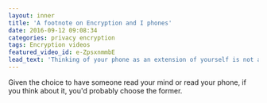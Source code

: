 ```yaml
---
layout: inner
title: 'A footnote on Encryption and I phones'
date: 2016-09-12 09:08:34
categories: privacy encryption 
tags: Encryption videos
featured_video_id: e-ZpsxnmmbE
lead_text: 'Thinking of your phone as an extension of yourself is not an exageration; it's a statement of fact. '
---
```


Given the choice to have someone read your mind or read your phone, if you think about it, you'd probably choose the former. 
